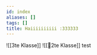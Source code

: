 ```yaml
---
id: index
aliases: []
tags: []
title: Haiiiiiiiiii :333333
---
```

![[3te Klasse]]
![[🥲2te Klasse]]
test
